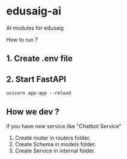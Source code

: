 # edusaig-ai

AI modules for edusaig

How to run ?


## 1. Create .env file

## 2. Start FastAPI

```
uvicorn app:app --reload
```


## How we dev ?
if you have new service like "Chatbot Service"
1. Create router in routers folder.
2. Create Schema in  models folder.
3. Create Service in internal folder.



